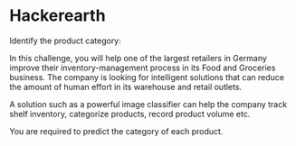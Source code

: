# Hackerearth


Identify the product category:

In this challenge, you will help one of the largest retailers in Germany improve their inventory-management process in its 
Food and Groceries business. The company is looking for intelligent solutions that can reduce the amount of human effort in 
its warehouse and retail outlets.

A solution such as a powerful image classifier can help the company track shelf inventory, categorize products, record product
volume etc.

You are required to predict the category of each product.

